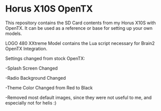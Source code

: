 # Horus X10S OpenTX
This repository contains the SD Card contents from my Horus X10S with OpenTX.  It can be used as a reference or base for setting up your own models.

LOGO 480 XXtreme Model contains the Lua script necessary for Brain2 OpenTX Integration.


Settings changed from stock OpenTX:

-Splash Screen Changed

-Radio Background Changed

-Theme Color Changed from Red to Black

-Removed most default images, since they were not useful to me, and especially not for helis :)
